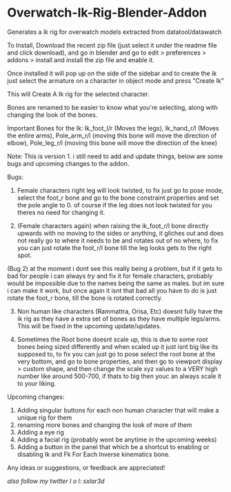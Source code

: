 # Overwatch-Ik-Rig-Blender-Addon
Generates a ik rig for overwatch models extracted from datatool/datawatch 

To Install, Download the recent zip file (just select it under the readme file and click download), and go in blender and go to edit > preferences > addons > install and install the zip file and enable it.

Once installed it will pop up on the side of the sidebar and to create the ik just select the armature on a character in object mode and press "Create Ik"

This will Create A Ik rig for the selected character.

Bones are renamed to be easier to know what you're selecting, along with changing the look of the bones.

Important Bones for the Ik: Ik_foot_l/r (Moves the legs), Ik_hand_r/l (Moves the entire arms), Pole_arm_r/l (moving this bone will move the direction of elbow), Pole_leg_r/l (moving this bone will move the direction of the knee)

Note: This is version 1. i still need to add and update things, below are some bugs and upcoming changes to the addon.

Bugs: 
1. Female characters right leg will look twisted, to fix just go to pose mode, select the foot_r bone and go to the bone constraint properties and set the pole angle to 0. of course if the leg does not look twisted for you theres no need for changing it.

2. (Female characters again) when raising the ik_foot_r/l bone directly upwards with no moving to the sides or anything, it gliches out and does not really go to where it needs to be and rotates out of no where, to fix you can just rotate the foot_r/l bone till the leg looks gets to the right spot.

(Bug 2) at the moment i dont see this really being a problem, but if it gets to bad for people i can always *try* and fix it for female characters, probably would be impossible due to the names being the same as males. but im sure i can make it work, but once again it isnt that bad all you have to do is just rotate the foot_r bone, till the bone is rotated correctly. 

3. Non human like characters (Rammattra, Orisa, Etc) doesnt fully have the ik rig as they have a extra set of bones as they have multiple legs/arms. This will be fixed in the upcoming update/updates.

4. Sometimes the Root bone doesnt scale up, this is due to some root bones being sized differently and when scaled up it just isnt big like its supposed to, to fix you can just go to pose select the root bone at the very bottom, and go to bone properties, and then go to viewport display > custom shape, and then change the scale xyz values to a VERY high number like around 500-700, if thats to big then youc an always scale it to your liking.

Upcoming changes:
1. Adding singular buttons for each non human character that will make a unique rig for them
2. renaming more bones and changing the look of more of them
3. Adding a eye rig
4. Adding a facial rig (probably wont be anytime in the upcoming weeks)
5. Adding a button in the panel that which be a shortcut to enabling or disabling Ik and Fk For Each Inverse kinematics bone.

Any ideas or suggestions, or feedback are appreciated!

*also follow my twitter l o l: sxlar3d*

